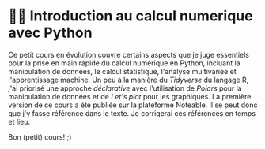# 🧑‍💻 Introduction au calcul numerique avec Python

Ce petit cours en évolution couvre certains aspects que je juge essentiels pour la prise en main rapide du calcul numérique en Python, incluant la manipulation de données, le calcul statistique, l'analyse multivariée et l'apprentissage machine. Un peu à la manière du *Tidyverse* du langage R, j'ai priorisé une approche *déclarative* avec l'utilisation de *Polars* pour la manipulation de données et de *Let's plot* pour les graphiques. La première version de ce cours a été publiée sur la plateforme Noteable. Il se peut donc que j'y fasse référence dans le texte. Je corrigerai ces références en temps et lieu.

Bon (petit) cours! ;)
